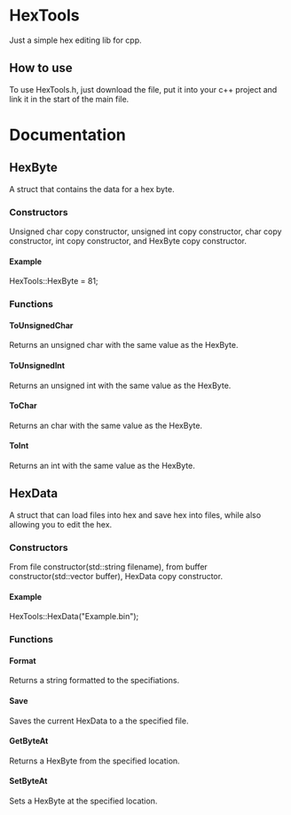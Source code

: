 # HexTools
Just a simple hex editing lib for cpp.
## How to use
To use HexTools.h, just download the file, put it into your c++ project and link it in the start of the main file.
# Documentation
## HexByte
A struct that contains the data for a hex byte.
### Constructors
Unsigned char copy constructor, unsigned int copy constructor, char copy constructor, int copy constructor, and HexByte copy constructor.
#### Example
HexTools::HexByte = 81;
### Functions
#### ToUnsignedChar
Returns an unsigned char with the same value as the HexByte.
#### ToUnsignedInt
Returns an unsigned int with the same value as the HexByte.
#### ToChar
Returns an char with the same value as the HexByte.
#### ToInt
Returns an int with the same value as the HexByte.
## HexData
A struct that can load files into hex and save hex into files, while also allowing you to edit the hex.
### Constructors
From file constructor(std::string filename), from buffer constructor(std::vector<unsigned char> buffer), HexData copy constructor.
#### Example
HexTools::HexData("Example.bin");
### Functions
#### Format
Returns a string formatted to the specifiations.
#### Save
Saves the current HexData to a the specified file.
#### GetByteAt
Returns a HexByte from the specified location.
#### SetByteAt
Sets a HexByte at the specified location.
